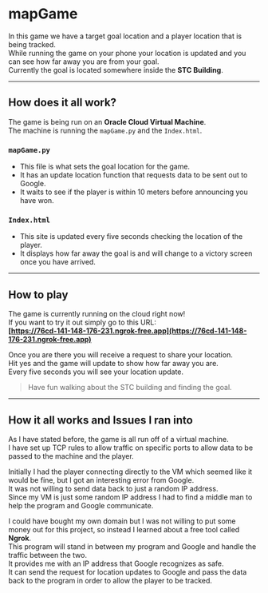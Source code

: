 # mapGame

In this game we have a target goal location and a player location that is being tracked.  
While running the game on your phone your location is updated and you can see how far away you are from your goal.  
Currently the goal is located somewhere inside the **STC Building**.

---

## How does it all work?

The game is being run on an **Oracle Cloud Virtual Machine**.  
The machine is running the `mapGame.py` and the `Index.html`.

### `mapGame.py`

- This file is what sets the goal location for the game.
- It has an update location function that requests data to be sent out to Google.
- It waits to see if the player is within 10 meters before announcing you have won.

### `Index.html`

- This site is updated every five seconds checking the location of the player.
- It displays how far away the goal is and will change to a victory screen once you have arrived.

---

## How to play

The game is currently running on the cloud right now!  
If you want to try it out simply go to this URL:  
**[https://76cd-141-148-176-231.ngrok-free.app](https://76cd-141-148-176-231.ngrok-free.app)**

Once you are there you will receive a request to share your location.  
Hit yes and the game will update to show how far away you are.  
Every five seconds you will see your location update.

> Have fun walking about the STC building and finding the goal.

---

## How it all works and Issues I ran into

As I have stated before, the game is all run off of a virtual machine.  
I have set up TCP rules to allow traffic on specific ports to allow data to be passed to the machine and the player.

Initially I had the player connecting directly to the VM which seemed like it would be fine, but I got an interesting error from Google.  
It was not willing to send data back to just a random IP address.  
Since my VM is just some random IP address I had to find a middle man to help the program and Google communicate.

I could have bought my own domain but I was not willing to put some money out for this project, so instead I learned about a free tool called **Ngrok**.  
This program will stand in between my program and Google and handle the traffic between the two.  
It provides me with an IP address that Google recognizes as safe.  
It can send the request for location updates to Google and pass the data back to the program in order to allow the player to be tracked.

